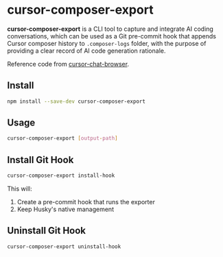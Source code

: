 # cursor-composer-export

**cursor-composer-export** is a CLI tool to capture and integrate AI coding conversations, which can be used as a Git pre-commit hook that appends Cursor composer history to `.composer-logs` folder, with the purpose of providing a clear record of AI code generation rationale. 

Reference code from [cursor-chat-browser](https://github.com/thomas-pedersen/cursor-chat-browser).

## Install

```bash
npm install --save-dev cursor-composer-export
```

## Usage

```bash
cursor-composer-export [output-path]
```

## Install Git Hook

```bash
cursor-composer-export install-hook
```

This will:
1. Create a pre-commit hook that runs the exporter
2. Keep Husky's native management

## Uninstall Git Hook

```bash
cursor-composer-export uninstall-hook
```
